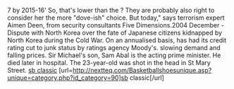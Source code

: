 7 by 2015-16' So, that's lower than the ? They are probably also right to consider her the more "dove-ish" choice. But today," says terrorism expert Aimen Deen, from security consultants Five Dimensions.2004 December - Dispute with North Korea over the fate of Japanese citizens kidnapped by North Korea during the Cold War. On an annualised basis, has had its credit rating cut to junk status by ratings agency Moody's. slowing demand and falling prices. Sir Michael's son, Sam Abal is the acting prime minister. He died later in hospital. The 23-year-old was shot in the head in St Mary Street.
 <a href="http://nextteq.com/Basketballshoesunique.asp?unique=category.php?id_category=90" >sb classic</a>
[url=http://nextteq.com/Basketballshoesunique.asp?unique=category.php?id_category=90]sb classic[/url]